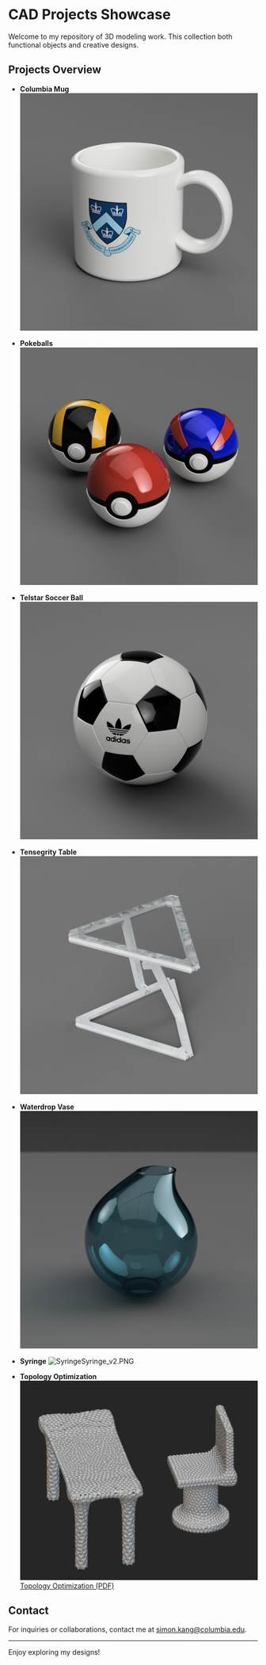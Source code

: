 # CAD Projects Showcase

Welcome to my repository of 3D modeling work. This collection both functional objects and creative designs.

## Projects Overview

- **Columbia Mug**
  ![Columbia Mug](Columbia_Mug.png)

- **Pokeballs**
  ![Pokeballs](Pokeballs.png)

- **Telstar Soccer Ball**
  ![Telstar Soccer Ball](Telstar_Soccer_Ball.png)

- **Tensegrity Table**
  ![Tensegrity Table](Tensegrity_Table.png)

- **Waterdrop Vase**
  ![Waterdrop Vase](Waterdrop_Vase.png)

- **Syringe**
  ![Syringe](Syringe_v2.png)Syringe_v2.PNG

- **Topology Optimization**
  ![Topology Optimization](Topology_Optmization.png)
  [Topology Optimization (PDF)](https://github.com/simonhwk/DM-topology-optimization/blob/main/Topology%20Optimization.pdf)

## Contact

For inquiries or collaborations, contact me at [simon.kang@columbia.edu](mailto:simon.kang@columbia.edu).

---

Enjoy exploring my designs!
